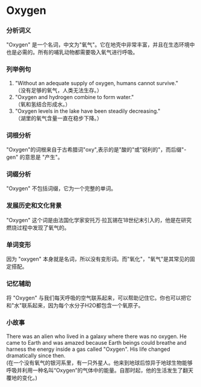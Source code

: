 # Oxygen

### 分析词义

  

"Oxygen" 是一个名词，中文为"氧气"。它在地壳中非常丰富，并且在生态环境中也是必需的。所有的哺乳动物都需要吸入氧气进行呼吸。

  

### 列举例句

  

1.  "Without an adequate supply of oxygen, humans cannot survive."  
    （没有足够的氧气，人类无法生存。）
2.  "Oxygen and hydrogen combine to form water."  
    （氧和氢结合形成水。）
3.  "Oxygen levels in the lake have been steadily decreasing."  
    （湖里的氧气含量一直在稳步下降。）

  

### 词根分析

  

"Oxygen"的词根来自于古希腊词"oxy",表示的是"酸的"或"锐利的"，而后缀"-gen" 的意思是 "产生"。

  

### 词缀分析

  

"Oxygen" 不包括词缀，它为一个完整的单词。

  

### 发展历史和文化背景

  

"Oxygen" 这个词是由法国化学家安托万·拉瓦锡在18世纪末引入的，他是在研究燃烧过程中发现了氧气的。

  

### 单词变形

  

因为 "oxygen" 本身就是名词，所以没有变形词。而"氧化"，"氧气"是其常见的固定搭配。

  

### 记忆辅助

  

将 "Oxygen" 与我们每天呼吸的空气联系起来，可以帮助记住它。你也可以把它和"水"联系起来，因为每个水分子H2O都包含一个氧原子。

  

### 小故事

  

There was an alien who lived in a galaxy where there was no oxygen. He came to Earth and was amazed because Earth beings could breathe and harness the energy inside a gas called "Oxygen". His life changed dramatically since then.  
(在一个没有氧气的银河系里，有一只外星人。他来到地球后惊异于地球生物能够呼吸并利用一种名叫“Oxygen”的气体中的能量。自那时起，他的生活发生了翻天覆地的变化。)
